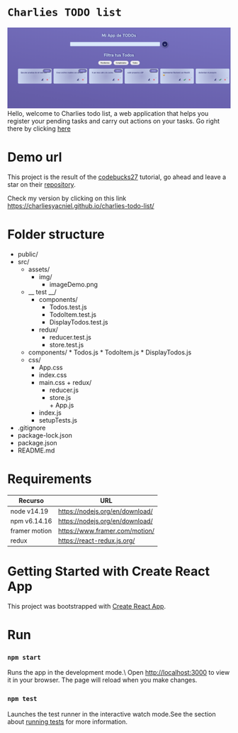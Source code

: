 # `Charlies TODO list`
![CharliesTODOList](https://github.com/CharliesYacniel/charlies-todo-list/blob/develop/src/assets/img/imageDemo.png)
Hello, welcome to Charlies todo list, a web application that helps you register your pending tasks and carry out actions on your tasks.
Go right there by clicking [here](https://charliesyacniel.github.io/charlies-todo-list/)
# Demo url
This project is the result of the [codebucks27](https://github.com/codebucks27) tutorial, go ahead and leave a star on their [repository](https://dev.to/codebucks/build-redux-react-todo-list-app-with-animations-using-framer-motion-1mp1).

Check my version by clicking on this link https://charliesyacniel.github.io/charlies-todo-list/

# Folder structure

* public/
* src/
    + assets/
      - img/
        * imageDemo.png
    + __ test __/
        - components/
          * Todos.test.js
          * TodoItem.test.js
          * DisplayTodos.test.js     
         - redux/
            * reducer.test.js
            * store.test.js
     + components/
	        * Todos.js
	        * TodoItem.js
	        * DisplayTodos.js
     + css/
        * App.css
       * index.css
       * main.css
      + redux/
         - reducer.js
         - store.js  
      + App.js
       + index.js
       + setupTests.js
* .gitignore
* package-lock.json
 * package.json
* README.md


# Requirements
Recurso  | URL
------------- | -------------
node v14.19  | https://nodejs.org/en/download/ 
npm v6.14.16 |  https://nodejs.org/en/download/
framer motion | https://www.framer.com/motion/
redux | https://react-redux.js.org/


# Getting Started with Create React App
This project was bootstrapped with [Create React App](https://github.com/facebook/create-react-app).
# Run
### `npm start`
Runs the app in the development mode.\ Open [http://localhost:3000](http://localhost:3000) to view it in your browser.
The page will reload when you make changes.


### `npm test`

Launches the test runner in the interactive watch mode.See the section about [running tests](https://facebook.github.io/create-react-app/docs/running-tests) for more information.


